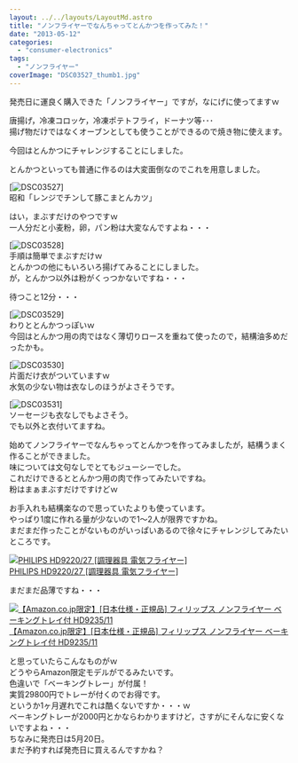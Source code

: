 ```yaml
---
layout: ../../layouts/LayoutMd.astro
title: "ノンフライヤーでなんちゃってとんかつを作ってみた！"
date: "2013-05-12"
categories: 
  - "consumer-electronics"
tags: 
  - "ノンフライヤー"
coverImage: "DSC03527_thumb1.jpg"
---
```


発売日に運良く購入できた「ノンフライヤー」ですが，なにげに使ってますｗ

唐揚げ，冷凍コロッケ，冷凍ポテトフライ，ドーナツ等･･･  
揚げ物だけではなくオーブンとしても使うことができるので焼き物に使えます。

今回はとんかつにチャレンジすることにしました。

とんかつといっても普通に作るのは大変面倒なのでこれを用意しました。

[![DSC03527](/archive/images/DSC03527_thumb.jpg "DSC03527")]  
昭和「レンジでチンして豚こまとんカツ」

はい，まぶすだけのやつですｗ  
一人分だと小麦粉，卵，パン粉は大変なんですよね・・・

[![DSC03528](/archive/images/DSC03528_thumb.jpg "DSC03528")]  
手順は簡単でまぶすだけｗ  
とんかつの他にもいろいろ揚げてみることにしました。  
が，とんかつ以外は粉がくっつかないですね・・・

待つこと12分・・・

[![DSC03529](/archive/images/DSC03529_thumb.jpg "DSC03529")]  
わりととんかつっぽいｗ  
今回はとんかつ用の肉ではなく薄切りロースを重ねて使ったので，結構油多めだったかも。

[![DSC03530](/archive/images/DSC03530_thumb.jpg "DSC03530")]  
片面だけ衣がついていますｗ  
水気の少ない物は衣なしのほうがよさそうです。

[![DSC03531](/archive/images/DSC03531_thumb.jpg "DSC03531")]  
ソーセージも衣なしでもよさそう。  
でも以外と衣付いてますね。

始めてノンフライヤーでなんちゃってとんかつを作ってみましたが，結構うまく作ることができました。  
味については文句なしでとてもジューシーでした。  
これだけできるととんかつ用の肉で作ってみたいですね。  
粉はまぁまぶすだけですけどｗ

お手入れも結構楽なので思っていたよりも使っています。  
やっぱり1度に作れる量が少ないので1～2人が限界ですかね。  
まだまだ作ったことがないものがいっぱいあるので徐々にチャレンジしてみたいところです。

[![PHILIPS HD9220/27 [調理器具 電気フライヤー]](/archive/images/41csjuhGlWL._SL160_.jpg)  
PHILIPS HD9220/27 \[調理器具 電気フライヤー\]  
](https://www.amazon.co.jp/exec/obidos/ASIN/B00BTRD9XS/mizuka123-22/ref=nosim)

まだまだ品薄ですね・・・

[![【Amazon.co.jp限定】[日本仕様・正規品] フィリップス ノンフライヤー ベーキングトレイ付 HD9235/11](/archive/images/316bfBjyDoL._SL160_.jpg)  
【Amazon.co.jp限定】\[日本仕様・正規品\] フィリップス ノンフライヤー ベーキングトレイ付 HD9235/11  
](https://www.amazon.co.jp/exec/obidos/ASIN/B00C9055ZE/mizuka123-22/ref=nosim)

  
と思っていたらこんなものがｗ  
どうやらAmazon限定モデルがでるみたいです。  
色違いで「ベーキングトレー」が付属！  
実質29800円でトレーが付くのでお得です。  
というか1ヶ月遅れでこれは酷くないですか・・・ｗ  
ベーキングトレーが2000円とかならわかりますけど，さすがにそんなに安くないですよね・・・  
ちなみに発売日は5月20日。  
まだ予約すれば発売日に買えるんですかね？
